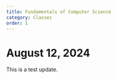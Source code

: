 ```yaml
---
title: Fundamentals of Computer Science
category: Classes
order: 1
---
```


# August 12, 2024

This is a test update.